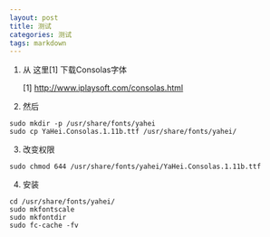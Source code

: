 ```yaml
---
layout: post
title: 测试
categories: 测试
tags: markdown
---
```


1. 从 这里[1] 下载Consolas字体
   
	[1] http://www.iplaysoft.com/consolas.html

2. 然后
```
sudo mkdir -p /usr/share/fonts/yahei
sudo cp YaHei.Consolas.1.11b.ttf /usr/share/fonts/yahei/
```

3. 改变权限
```
sudo chmod 644 /usr/share/fonts/yahei/YaHei.Consolas.1.11b.ttf
```

4. 安装
```
cd /usr/share/fonts/yahei/
sudo mkfontscale
sudo mkfontdir
sudo fc-cache -fv
```










